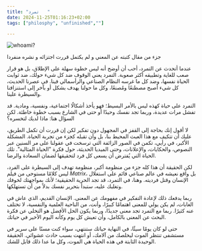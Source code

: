 ```yaml
---
title: "تمرد   "
date: 2024-11-25T01:16:23+02:00
tags: ["philosphy", "unfinished",""]

---
```

![whoami?](https://i.pinimg.com/736x/0f/1a/c2/0f1ac261a512a14368a2b134696e6244.jpg)

جزء من مقال كتبته عن المعني  و لم يكتمل قررت اجتزائه و نشره منفردا 

عندما أتحدث عن التمرد، أحب أن أوضح أنه ليس خطوة سهلة على الإطلاق، بل هو قرار صعب للغاية وتطبيقه أكثر صعوبة. التمرد يعني الوقوف ضد كل شيء حولك، ضد ثوابت الحياة نفسها، وضد كل ما غرسه النظام الصناعي والرأسمالي فينا. في عصرنا الحديث، كل شيء أصبح مصطنعًا ومُصنعًا، وكل ما حولنا يهدف بشكل أو بآخر إلى استنزافنا والسيطرة علينا.

التمرد على حياة كهذه ليس بالأمر البسيط؛ فهو يأخذ أشكالًا اجتماعية، ونفسية، ومادية. قد تفشل مرات عديدة، وربما تجد نفسك وحيدًا أو حتى في الشارع بسبب خطوة خاطئة. لكن السؤال هنا: ماذا لديك لتخسره؟

لا أقول إنك بحاجة إلى القفز في المجهول دون تفكير  لكن إن قررت أن تكمل الطريق، عليك أن تتكيف مع هذا العبث المحيط بنا، بل وأن تقبله كجزء من تجربة الحياة. المشكلة الأكبر، في رأيي، تكمن في الصور الزائفة التي ترسخت في عقولنا على مر السنين عبر النصوص، والحكايات، والإعلانات، وحتى الميديا الحديثة، حول فكرة "الحياة المثالية". تلك الحياة التي يُفترض أن يسعى كل فرد لتحقيقها لضمان السعادة والرضا.

لكن الحقيقة أن هذا كله جزء من منظومة أكبر، منظومة تهدف إلى السيطرة على الفرد، ليس كلامًا مستوحى من فيلم _Matrix_، بل واقع نعيشه في عالم صناعي قائم على استغلال الإنسان وقتل فرديته. وهنا، في التمرد، قد تجد الحرية الحقيقية؛ لأنك بمواجهتك لخوفك وتغلبك عليه، ستبدأ بتحرير نفسك بدلاً من أن تستهلكها.

ربما يدفعك ذلك لإعادة التفكير في مفهومك عن المعنى. الإنسان القديم، الذي عاش في الغابات، لم يكن يولي للمعنى اهتمامًا كبيرًا، وأنت، من الناحية العلمية والنفسية، لا تختلف عنه كثيرًا. ربما مع التمرد تجد معنى جديدًا، وربما يكون الحل الأفضل هو التخلي عن فكرة البحث عن المعنى بالكامل، وأن تعيش كل يوم وكأنه اليوم الأخير في حياتك.

حتى لو كان يومًا سيئًا، في النهاية حياتك ستنتهي، سواء كنت مسنًا على سرير في مستشفى تنتظر الموت ليخلصك من آلامك، أو انتهت بسبب حادث عشوائي. الحقيقة الوحيدة الثابتة في هذه الحياة هي الموت، وكل ما عدا ذلك قابل للشك.